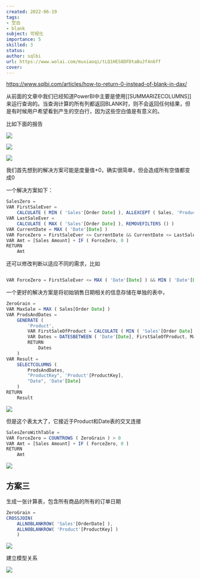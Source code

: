 ```yaml
---
created: 2022-06-19
tags: 
- 空白 
- blank
subject: 可视化
importance: 5
skilled: 3
status:
author: sqlbi
url: https://www.wolai.com/muxiaoqi/tLQ1HES8DFDtaBuJf4n6ff
cover: 
---
```

https://www.sqlbi.com/articles/how-to-return-0-instead-of-blank-in-dax/

从前面的文章中我们已经知道PowerBI中主要是使用[[SUMMARIZECOLUMNS]]来运行查询的。当查询计算的所有列都返回BLANK时，则不会返回任何结果，但是有时候用户希望看到产生的空白行，因为这些空白值是有意义的。

比如下面的报告

![](https://secure2.wostatic.cn/static/gRJR4QiCbn6tDJPyBb1fdV/image.png?auth_key=1655636177-3r2whh2PGu5Jxz59FzLCvV-0-ee1ba8f2183188a475c9de807c3560e2)

![](https://secure2.wostatic.cn/static/uUA96jTT2N3PKp6pdfdpJ/image.png?auth_key=1655636184-fddTdbodTPddtc923FsvLR-0-05bdf4bd92d7816c0f71182c879302e5)

![](https://secure2.wostatic.cn/static/gmP8gp2fcqBbBjpMSXvQeC/image.png?auth_key=1655636192-8epzsfYzSHn9NjKizBt3X-0-02f1b262d86b17cfcfb06ebb22ef0b62)

我们首先想到的解决方案可能是度量值+0，确实很简单，但会造成所有空值都变成0

一个解决方案如下：

```js
SalesZero =
VAR FirstSaleEver =
    CALCULATE ( MIN ( 'Sales'[Order Date] ), ALLEXCEPT ( Sales, 'Product' ) )
VAR LastSaleEver =
    CALCULATE ( MAX ( 'Sales'[Order Date] ), REMOVEFILTERS () )
VAR CurrentDate = MAX ( 'Date'[Date] )
VAR ForceZero = FirstSaleEver <= CurrentDate && CurrentDate <= LastSaleEver 
VAR Amt = [Sales Amount] + IF ( ForceZero, 0 )
RETURN
    Amt
```

还可以修改判断以适应不同的需求，比如

```js

VAR ForceZero = FirstSaleEver <= MAX ( 'Date'[Date] ) && MIN ( 'Date'[Date] ) <= LastSaleEver


```

一个更好的解决方案是将初始销售日期相关的信息存储在单独的表中，

```js
ZeroGrain =
VAR MaxSale = MAX ( Sales[Order Date] )
VAR ProdsAndDates =
    GENERATE (
        'Product',
        VAR FirstSaleOfProduct = CALCULATE ( MIN ( 'Sales'[Order Date] ) )
        VAR Dates = DATESBETWEEN ( 'Date'[Date], FirstSaleOfProduct, MaxSale )
        RETURN
            Dates
    )
VAR Result =
    SELECTCOLUMNS (
        ProdsAndDates,
        "ProductKey", 'Product'[ProductKey],
        "Date", 'Date'[Date]
    )
RETURN
    Result
```

![](https://secure2.wostatic.cn/static/6CDQ4DPvy4A2z8ZFuo1W2a/image.png?auth_key=1655636202-wN8MiixLFud8GJNDbcHYXC-0-58a7269fed10e12c14cf83093429c379)

但是这个表太大了，它接近于Product和Date表的交叉连接

```js
SalesZeroWithTable =
VAR ForceZero = COUNTROWS ( ZeroGrain ) > 0
VAR Amt = [Sales Amount] + IF ( ForceZero, 0 )
RETURN
    Amt
```

![](https://secure2.wostatic.cn/static/cYcx2x32v6m8XtKoWbVMBw/image.png?auth_key=1655636209-hgasprf1i5vXQJtpEoZuuW-0-bc6d2dfaefe2a175cc610cbefaf35242)

## 方案三
生成一张计算表，包含所有商品的所有的订单日期

```js
ZeroGrain = 
CROSSJOIN(
    ALLNOBLANKROW( 'Sales'[OrderDate] ),
    ALLNOBLANKROW( 'Product'[ProductKey] )
    )
```

![](https://secure2.wostatic.cn/static/egw49GkDhnoJcgkJ3Qmxmx/image.png?auth_key=1655636318-rzhkpbdCozsxFN6xTqGmHM-0-35706375e122781bd282af933eadc3b2)

建立模型关系

![](https://secure2.wostatic.cn/static/5uTyUnczeHx12m6zMyJMod/image.png?auth_key=1655636328-7eepjwVrTAXz1x6XTnYMwH-0-02b5056232ec9aaed4c9b06867397a73)